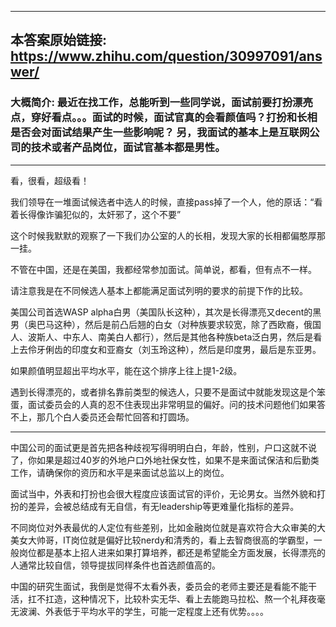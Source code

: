----------------------------------------
## 本答案原始链接: https://www.zhihu.com/question/30997091/answer/
### 大概简介: 最近在找工作，总能听到一些同学说，面试前要打扮漂亮点，穿好看点。。。面试的时候，面试官真的会看颜值吗？打扮和长相是否会对面试结果产生一些影响呢？ 另，我面试的基本上是互联网公司的技术或者产品岗位，面试官基本都是男性。
----------------------------------------
看，很看，超级看！

我们领导在一堆面试候选者中选人的时候，直接pass掉了一个人，他的原话：“看着长得像诈骗犯似的，太奸邪了，这个不要”

这个时候我默默的观察了一下我们办公室的人的长相，发现大家的长相都偏憨厚那一挂。

不管在中国，还是在美国，我都经常参加面试。简单说，都看，但有点不一样。

请注意我是在不同候选人基本上都能满足面试列明的要求的前提下作的比较。

美国公司首选WASP alpha白男（美国队长这种），其次是长得漂亮又decent的黑男（奥巴马这种），然后是前凸后翘的白女（对种族要求较宽，除了西欧裔，俄国人、波斯人、中东人、南美白人都行），然后是其他各种族beta泛白男，然后是看上去伶牙俐齿的印度女和亚裔女（刘玉玲这种），然后是印度男，最后是东亚男。

如果颜值明显超出平均水平，能在这个排序上往上提1-2级。

遇到长得漂亮的，或者排名靠前类型的候选人，只要不是面试中就能发现这是个笨蛋，面试委员会的人真的忍不住表现出非常明显的偏好。问的技术问题他们如果答不上，那几个白人委员还会帮忙回答和打圆场。

----------------------------------------

中国公司的面试更是首先把各种歧视写得明明白白，年龄，性别，户口这就不说了，你如果是超过40岁的外地户口外地社保女性，如果不是来面试保洁和后勤类工作，请确保你的资历和水平是来面试总监以上的岗位。

面试当中，外表和打扮也会很大程度应该面试官的评价，无论男女。当然外貌和打扮的差异，会被总结成有无自信，有无leadership等更难量化指标的差异。

不同岗位对外表最优的人定位有些差别，比如金融岗位就是喜欢符合大众审美的大美女大帅哥，IT岗位就是偏好比较nerdy和清秀的，看上去智商很高的学霸型，一般岗位都是基本上招人进来如果打算培养，都还是希望能全方面发展，长得漂亮的人通常比较自信，领导提拔同样条件也首选颜值高的。

中国的研究生面试，我倒是觉得不太看外表，委员会的老师主要还是看能不能干活，扛不扛造，这种情况下，比较朴实无华、看上去能跑马拉松、熬一个礼拜夜毫无波澜、外表低于平均水平的学生，可能一定程度上还有优势。。。。






